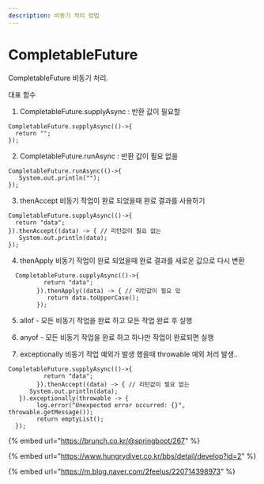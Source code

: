 ```yaml
---
description: 비동기 처리 방법
---
```


# CompletableFuture

CompletableFuture 비동기 처리. 

대표 함수 

1. CompletableFuture.supplyAsync : 반환 값이 필요할

```text
CompletableFuture.supplyAsync(()->{
  return "";
});
```

  2. CompletableFuture.runAsync : 반환 값이 필요 없을

```text
CompletableFuture.runAsync(()->{
   System.out.println("");
});
```

3. thenAccept 비동기 작업이 완료 되었을때  완료 결과를 사용하기 

```text
CompletableFuture.supplyAsync(()->{
  return "data";
}).thenAccept((data) -> { // 리턴값이 필요 없는
   System.out.println(data);
});
```

4. thenApply 비동기 작업이 완료 되었을때  완료 결과를 새로운 값으로 다시 변환

```text
  CompletableFuture.supplyAsync(()->{
		  return "data";
		}).thenApply((data) -> { // 리턴값이 필요 있
		   return data.toUpperCase();
		});
```

5. allof -  모든 비동기 작업을 완료 하고 모든 작업 완료 후 실행

6. anyof - 모든 비동기 작업을 완료 하고 하나만 작업이 완료되면 실행 

7. exceptionally 비동기 작업 예외가 발생 했을때 throwable 예외 처리 발생..

```text
CompletableFuture.supplyAsync(()->{
		  return "data";
		}).thenAccept((data) -> { // 리턴값이 필요 없는
      System.out.println(data);
   }).exceptionally(throwable -> {
        log.error("Unexpected error occurred: {}", throwable.getMessage());
        return emptyList();
  });
```



{% embed url="https://brunch.co.kr/@springboot/267" %}

{% embed url="https://www.hungrydiver.co.kr/bbs/detail/develop?id=2" %}

{% embed url="https://m.blog.naver.com/2feelus/220714398973" %}



